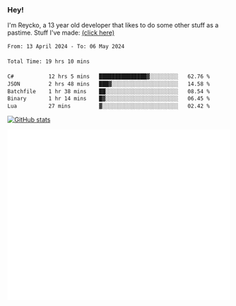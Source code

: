 ### Hey!
I'm Reycko, a 13 year old developer that likes to do some other stuff as a pastime.
Stuff I've made: [(click here)](https://pastebin.com/raw/QiNpEYja)

<!--START_SECTION:wakasection-->

```txt
From: 13 April 2024 - To: 06 May 2024

Total Time: 19 hrs 10 mins

C#           12 hrs 5 mins   ███████████████▓░░░░░░░░░   62.76 %
JSON         2 hrs 48 mins   ███▓░░░░░░░░░░░░░░░░░░░░░   14.58 %
Batchfile    1 hr 38 mins    ██░░░░░░░░░░░░░░░░░░░░░░░   08.54 %
Binary       1 hr 14 mins    █▓░░░░░░░░░░░░░░░░░░░░░░░   06.45 %
Lua          27 mins         ▓░░░░░░░░░░░░░░░░░░░░░░░░   02.42 %
```

<!--END_SECTION:wakasection-->

[![GitHub stats](https://github-readme-stats.vercel.app/api?username=Reycko&show_icons=true&theme=dark&hide_title=true&count_private=true)](https://github.com/anuraghazra/github-readme-stats)

![Metrics](/github-metrics.svg)
